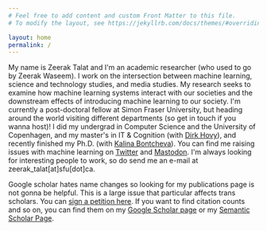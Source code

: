```yaml
---
# Feel free to add content and custom Front Matter to this file.
# To modify the layout, see https://jekyllrb.com/docs/themes/#overriding-theme-defaults

layout: home
permalink: /
---
```


My name is Zeerak Talat  and I'm an academic researcher (who used to go by Zeerak Waseem).
I work on the intersection between machine learning, science and technology studies, and media studies.
My research seeks to examine how machine learning systems interact with our societies and the downstream effects of introducing machine learning to our society.
I'm currently a post-doctoral fellow at Simon Fraser University, but heading around the world visiting different departments (so get in touch if you wanna host)!
I did my undergrad in Computer Science and the University of Copenhagen, and my master's in IT & Cognition (with [Dirk Hovy](dirkhovy.com)), and recently finished my Ph.D. (with [Kalina Bontcheva](https://www.sheffield.ac.uk/dcs/people/academic/kalina-bontcheva)). 
You can find me raising issues with machine learning on [Twitter](https://twitter.com/ZeerakTalat) and [Mastodon](https://mastodon.social/@zeerak).
I'm always looking for interesting people to work, so do send me an e-mail at zeerak_talat[at]sfu[dot]ca.

Google scholar hates name changes so looking for my publications page is not gonna be helpful. This is a large issue that particular affects trans scholars. You can [sign a petition here](https://scholar.hasfailed.us/). If you want to find citation counts and so on, you can find them on my [Google Scholar page](https://scholar.google.com/citations?user=3M3WdvkAAAAJ) or my [Semantic Scholar Page](https://www.semanticscholar.org/author/Zeerak-Talat/2138053020).
